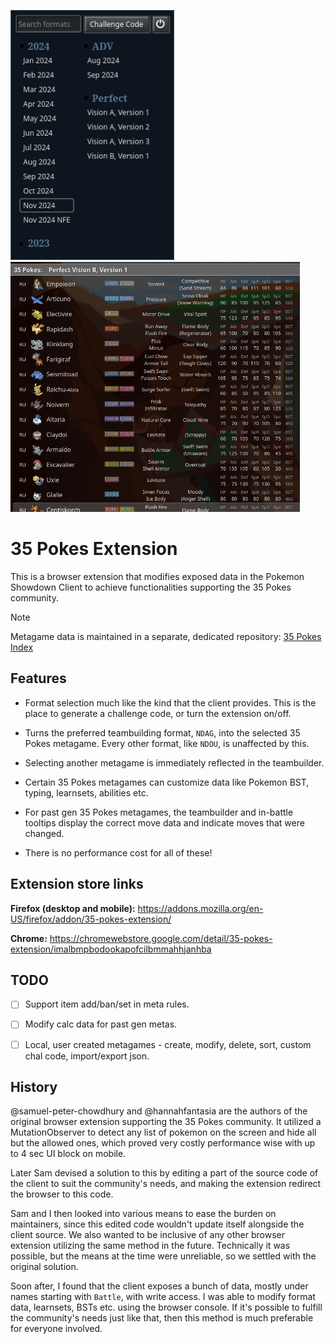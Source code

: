 <img src="./screenshots/1.png" alt='The popup menu; it has a dark theme and includes a text input labeled "Search Format", a button labeled "Challenge Code", a button with a shutdown icon and a format selection with collapsable categories.' height="400"/><img src="./screenshots/2.png" alt="Pokemon Showdown's teambuilder interface; it displays a listing of one of 35 Pokes' metagames featuring customized abilities." height="400"/>

# 35 Pokes Extension

This is a browser extension that modifies exposed data in the Pokemon Showdown Client to achieve functionalities supporting the 35 Pokes community.

> [!NOTE]
> Metagame data is maintained in a separate, dedicated repository: [35 Pokes Index](https://github.com/swordfishtr/35PokesIndex)

## Features

- Format selection much like the kind that the client provides. This is the place to generate a challenge code, or turn the extension on/off.

- Turns the preferred teambuilding format, `NDAG`, into the selected 35 Pokes metagame. Every other format, like `NDOU`, is unaffected by this.

- Selecting another metagame is immediately reflected in the teambuilder.

- Certain 35 Pokes metagames can customize data like Pokemon BST, typing, learnsets, abilities etc.

- For past gen 35 Pokes metagames, the teambuilder and in-battle tooltips display the correct move data and indicate moves that were changed.

- There is no performance cost for all of these!

## Extension store links

**Firefox (desktop and mobile):** https://addons.mozilla.org/en-US/firefox/addon/35-pokes-extension/

**Chrome:** https://chromewebstore.google.com/detail/35-pokes-extension/imalbmpbodookapofcilbmmahhjanhba

## TODO

- [ ] Support item add/ban/set in meta rules.

- [ ] Modify calc data for past gen metas.

- [ ] Local, user created metagames - create, modify, delete, sort, custom chal code, import/export json.

## History

@samuel-peter-chowdhury and @hannahfantasia are the authors of the original browser extension supporting the 35 Pokes community. It utilized a MutationObserver to detect any list of pokemon on the screen and hide all but the allowed ones, which proved very costly performance wise with up to 4 sec UI block on mobile.

Later Sam devised a solution to this by editing a part of the source code of the client to suit the community's needs, and making the extension redirect the browser to this code.

Sam and I then looked into various means to ease the burden on maintainers, since this edited code wouldn't update itself alongside the client source. We also wanted to be inclusive of any other browser extension utilizing the same method in the future. Technically it was possible, but the means at the time were unreliable, so we settled with the original solution.

Soon after, I found that the client exposes a bunch of data, mostly under names starting with `Battle`, with write access. I was able to modify format data, learnsets, BSTs etc. using the browser console. If it's possible to fulfill the community's needs just like that, then this method is much preferable for everyone involved.
